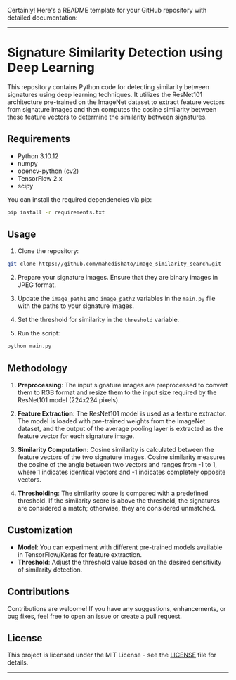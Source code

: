 Certainly! Here's a README template for your GitHub repository with detailed documentation:

---

# Signature Similarity Detection using Deep Learning

This repository contains Python code for detecting similarity between signatures using deep learning techniques. It utilizes the ResNet101 architecture pre-trained on the ImageNet dataset to extract feature vectors from signature images and then computes the cosine similarity between these feature vectors to determine the similarity between signatures.

## Requirements

- Python 3.10.12
- numpy
- opencv-python (cv2)
- TensorFlow 2.x
- scipy

You can install the required dependencies via pip:

```bash
pip install -r requirements.txt
```

## Usage

1. Clone the repository:

```bash
git clone https://github.com/mahedishato/Image_similarity_search.git
```

2. Prepare your signature images. Ensure that they are binary images in JPEG format.

3. Update the `image_path1` and `image_path2` variables in the `main.py` file with the paths to your signature images.

4. Set the threshold for similarity in the `threshold` variable.

5. Run the script:

```bash
python main.py
```

## Methodology

1. **Preprocessing**: The input signature images are preprocessed to convert them to RGB format and resize them to the input size required by the ResNet101 model (224x224 pixels).

2. **Feature Extraction**: The ResNet101 model is used as a feature extractor. The model is loaded with pre-trained weights from the ImageNet dataset, and the output of the average pooling layer is extracted as the feature vector for each signature image.

3. **Similarity Computation**: Cosine similarity is calculated between the feature vectors of the two signature images. Cosine similarity measures the cosine of the angle between two vectors and ranges from -1 to 1, where 1 indicates identical vectors and -1 indicates completely opposite vectors.

4. **Thresholding**: The similarity score is compared with a predefined threshold. If the similarity score is above the threshold, the signatures are considered a match; otherwise, they are considered unmatched.

## Customization

- **Model**: You can experiment with different pre-trained models available in TensorFlow/Keras for feature extraction.
- **Threshold**: Adjust the threshold value based on the desired sensitivity of similarity detection.

## Contributions

Contributions are welcome! If you have any suggestions, enhancements, or bug fixes, feel free to open an issue or create a pull request.

## License

This project is licensed under the MIT License - see the [LICENSE](LICENSE) file for details.

---
